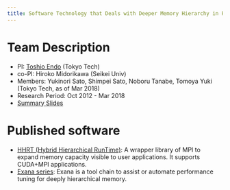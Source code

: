 ```yaml
---
title: Software Technology that Deals with Deeper Memory Hierarchy in Post-petascale Era
---
```


# Team Description

- PI: [Toshio Endo](http://www.el.gsic.titech.ac.jp/~endo/index.html.en) (Tokyo Tech)
- co-PI: Hiroko Midorikawa (Seikei Univ)
- Members: Yukinori Sato, Shimpei Sato, Noboru Tanabe, Tomoya Yuki (Tokyo Tech, as of Mar 2018)
- Research Period: Oct 2012 - Mar 2018
- [Summary Slides](./endo-isp2s2-2017.pdf)

# Published software

- [HHRT (Hybrid Hierarchical RunTime)](https://github.com/toshioendo/hhrt): A wrapper library of MPI to expand memory capacity visible to user applications. It supports CUDA+MPI applications. 
- [Exana series](https://github.com/YukinoriSato/ExanaPkg): Exana is a tool chain to assist or automate performance tuning for deeply hierarchical memory.

